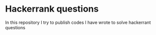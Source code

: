 # Hackerrank questions

In this repository I try to publish codes I have wrote to solve hackerrant questions

